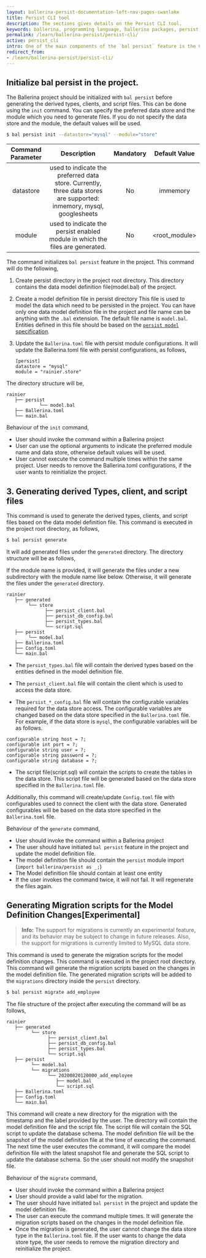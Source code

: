 ```yaml
---
layout: ballerina-persist-documentation-left-nav-pages-swanlake
title: Persist CLI tool
description: The sections gives details on the Persist CLI tool.
keywords: ballerina, programming language, ballerina packages, persist, persist cli tool, persist init, persist generate, persist migrate
permalink: /learn/ballerina-persist/persist-cli/
active: persist_cli
intro: One of the main components of the `bal persist` feature is the CLI tool. This tool is used to initialize the project with bal persist and generate the required files.
redirect_from:
- /learn/ballerina-persist/persist-cli/
---
```


## Initialize bal persist in the project.

The Ballerina project should be initialized with `bal persist` before generating the derived types, clients, and script files. This can be done using the `init` command. You can specify the preferred data store and the module which you need to generate files. If you do not specify the data store and the module, the default values will be used.

```bash
$ bal persist init --datastore="mysql" --module="store"
```

| Command Parameter  |                                                     Description                                                      | Mandatory  |       Default Value        |
|:------------------:|:--------------------------------------------------------------------------------------------------------------------:|:----------:|:--------------------------:|
|     datastore      | used to indicate the preferred data store. Currently, three data stores are supported: inmemory, mysql, googlesheets |     No     |          immemory          |
|       module       |                    used to indicate the persist enabled module in which the files are generated.                     |     No     |       <root_module>        |


The command initializes `bal persist` feature in the project. This command will do the following,

1. Create persist directory in the project root directory.
   This directory contains the data model definition file(model.bal) of the project.
   
2. Create a model definition file in persist directory
   This file is used to model the data which need to be persisted in the project. You can have only one data model definition file in the project and file name can be anything with the `.bal` extension. The default file name is `model.bal`. Entities defined in this file should be based on the [`persist model` specification](persist_model.md).

3. Update the `Ballerina.toml` file with persist module configurations.
   It will update the Ballerina.toml file with persist configurations, as follows,
    ```ballerina
    [persist]
    datastore = "mysql"
    module = "rainier.store"
   ```

The directory structure will be,
```
rainier
   ├── persist
            └── model.bal
   ├── Ballerina.toml
   └── main.bal
```

Behaviour of the `init` command,
- User should invoke the command within a Ballerina project
- User can use the optional arguments to indicate the preferred module name and data store, otherwise default values will be used.
- User cannot execute the command multiple times within the same project. User needs to remove the Ballerina.toml configurations, if the user wants to reinitialize the project.

## 3. Generating derived Types, client, and script files

This command is used to generate the derived types, clients, and script files based on the data model definition file. This command is executed in the project root directory, as follows,

```bash
$ bal persist generate
```

It will add generated files under the `generated` directory. The directory structure will be as follows,

If the module name is provided, it will generate the files under a new subdirectory with the module name like below. Otherwise, it will generate the files under the `generated` directory.

```
rainier
   ├── generated
        └── store
              ├── persist_client.bal
              ├── persist_db_config.bal
              ├── persist_types.bal
              └── script.sql
   ├── persist
        └── model.bal
   ├── Ballerina.toml
   ├── Config.toml
   └── main.bal
```

* The `persist_types.bal` file will contain the derived types based on the entities defined in the model definition file. 

* The `persist_client.bal` file will contain the client which is used to access the data store.

* The `persist_*_config.bal` file will contain the configurable variables required for the data store access. The configurable variables are changed based on the data store specified in the `Ballerina.toml` file. For example, if the data store is `mysql`, the configurable variables will be as follows.

```ballerina
configurable string host = ?;
configurable int port = ?;
configurable string user = ?;
configurable string password = ?;
configurable string database = ?;
```

* The script file(script.sql) will contain the scripts to create the tables in the data store. This script file will be generated based on the data store specified in the `Ballerina.toml` file.

Additionally, this command will create/update `Config.toml` file with configurables used to connect the client with the data store. Generated configurables will be based on the data store specified in the `Ballerina.toml` file.

Behaviour of the `generate` command,
- User should invoke the command within a Ballerina project
- The user should have initiated `bal persist` feature in the project and update the model definition file.
- The model definition file should contain the `persist` module import (`import ballerina/persist as _;`)
- The Model definition file should contain at least one entity
- If the user invokes the command twice, it will not fail. It will regenerate the files again.

## Generating Migration scripts for the Model Definition Changes[Experimental]

>**Info:** The support for migrations is currently an experimental feature, and its behavior may be subject to change in future releases. Also, the support for migrations is currently limited to MySQL data store.

This command is used to generate the migration scripts for the model definition changes. This command is executed in the project root directory. This command will generate the migration scripts based on the changes in the model definition file. The generated migration scripts will be added to the `migrations` directory inside the `persist` directory.

```bash
$ bal persist migrate add_employee
```

The file structure of the project after executing the command will be as follows,

```
rainier
   ├── generated
         └── store
               ├── persist_client.bal
               ├── persist_db_config.bal
               ├── persist_types.bal
               └── script.sql
   ├── persist
         └── model.bal
         └── migrations
               └── 20200820120000_add_employee
                  ├── model.bal
                  └── script.sql     
   ├── Ballerina.toml
   ├── Config.toml
   └── main.bal
```

This command will create a new directory for the migration with the timestamp and the label provided by the user. The directory will contain the model definition file and the script file. The script file will contain the SQL script to update the database schema. The model definition file will be the snapshot of the model definition file at the time of executing the command. The next time the user executes the command, it will compare the model definition file with the latest snapshot file and generate the SQL script to update the database schema. So the user should not modify the snapshot file.

Behaviour of the `migrate` command,
- User should invoke the command within a Ballerina project
- User should provide a valid label for the migration.
- The user should have initiated `bal persist` in the project and update the model definition file.
- The user can execute the command multiple times. It will generate the migration scripts based on the changes in the model definition file.
- Once the migration is generated, the user cannot change the data store type in the `Ballerina.toml` file. If the user wants to change the data store type, the user needs to remove the migration directory and reinitialize the project.
